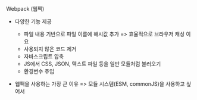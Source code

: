 Webpack (웹팩)

- 다양한 기능 제공

  - 파일 내용 기반으로 파일 이름에 해시값 추가 => 효율적으로 브라우저 캐싱 이요
  - 사용되지 않은 코드 제거
  - 자바스크립트 압축
  - JS에서 CSS, JSON, 텍스트 파일 등을 일반 모듈처럼 불러오기
  - 환경변수 주입

- 웹팩을 사용하는 가장 큰 이유 => 모듈 시스템(ESM, commonJS)을 사용하고 싶어서
